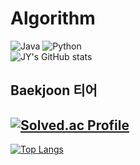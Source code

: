 # Algorithm
![Java](https://img.shields.io/badge/Java-007396.svg?&style=for-the-badge&logo=Java&logoColor=yellow)
![Python](https://img.shields.io/badge/Python-3776AB.svg?&style=for-the-badge&logo=Python&logoColor=blue)<br>
![JY's GitHub stats](https://github-readme-stats.vercel.app/api?username=jung-yeon&show_icons=true&theme=radical)<br>
## Baekjoon 티어
[![Solved.ac Profile](http://mazassumnida.wtf/api/generate_badge?boj=lkjh764)](https://solved.ac/lkjh764)<br>
----------------------------------------------------------------------
[![Top Langs](https://github-readme-stats.vercel.app/api/top-langs/?username=jung-yeon)](https://github.com/jung-yeon/github-readme-stats)

